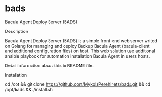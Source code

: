 # bads
Bacula Agent Deploy Server (BADS)

Description

Bacula Agent Deploy Server (BADS) is a simple front-end web server writed on Golang for managing and deploy Backup Bacula Agent (bacula-client and additional configuration files) on host.
This web solution use additional ansible playbook for automation installation Bacula Agent in users hosts.

Detail information about this in README file.

Installation

cd /opt   &&   git clone https://github.com/MykolaPerehinets/bads.git   &&   cd /opt/bads   &&   ./install.sh

